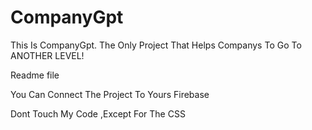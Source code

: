 # CompanyGpt
This Is CompanyGpt. The Only Project That Helps Companys To Go To ANOTHER LEVEL!

Readme file

You Can Connect The Project To Yours Firebase

Dont Touch My Code ,Except For The CSS

